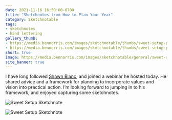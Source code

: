 ```yaml
---
date: 2021-11-16 16:50:00-0700
title: "Sketchnotes from How to Plan Your Year"
category: Sketchnotable
tags:
- sketchnotes
- hand lettering
gallery_thumb:
- https://media.bennorris.com/images/sketchnotable/thumbs/sweet-setup-plan-year-nov-2021-01.jpg
- https://media.bennorris.com/images/sketchnotable/thumbs/sweet-setup-plan-year-nov-2021-02.jpg
short: true
image: https://media.bennorris.com/images/sketchnotable/general/sweet-setup-plan-year-nov-2021-01.jpg
site_banner: true
---
```


I have long followed [Shawn Blanc](https://shawnblanc.net), and joined a webinar he hosted today. He shared advice and a framework for planning to incorporate values and vision into practical action. I’m looking forward to jumping in to his framework, and enjoyed capturing some sketchnotes.

![Sweet Setup Sketchnote](https://media.bennorris.com/images/sketchnotable/general/sweet-setup-plan-year-nov-2021-01.jpg)

![Sweet Setup Sketchnote](https://media.bennorris.com/images/sketchnotable/general/sweet-setup-plan-year-nov-2021-02.jpg)
